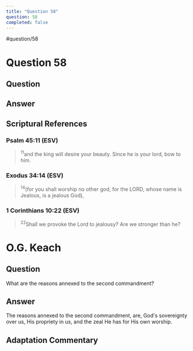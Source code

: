 ```yaml
---
title: "Question 58"
question: 58
completed: false
---
```

#question/58
# Question 58

## Question


## Answer


## Scriptural References
### Psalm 45:11 (ESV)
> <sup>11</sup>and the king will desire your beauty. Since he is your lord, bow to him.

### Exodus 34:14 (ESV)
> <sup>14</sup>(for you shall worship no other god, for the LORD, whose name is Jealous, is a jealous God),

### 1 Corinthians 10:22 (ESV)
> <sup>22</sup>Shall we provoke the Lord to jealousy? Are we stronger than he?

# O.G. Keach
## Question
What are the reasons annexed to the second commandment?

## Answer
The reasons annexed to the second commandment, are, God's sovereignty over us, His propriety in us, and the zeal He has for His own worship.

## Adaptation Commentary
